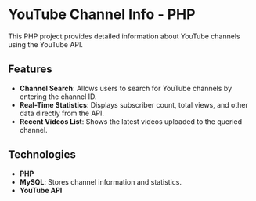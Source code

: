 # YouTube Channel Info - PHP

This PHP project provides detailed information about YouTube channels using the YouTube API.

## Features

- **Channel Search**: Allows users to search for YouTube channels by entering the channel ID.
- **Real-Time Statistics**: Displays subscriber count, total views, and other data directly from the API.
- **Recent Videos List**: Shows the latest videos uploaded to the queried channel.

## Technologies

- **PHP**
- **MySQL**: Stores channel information and statistics.
- **YouTube API**

